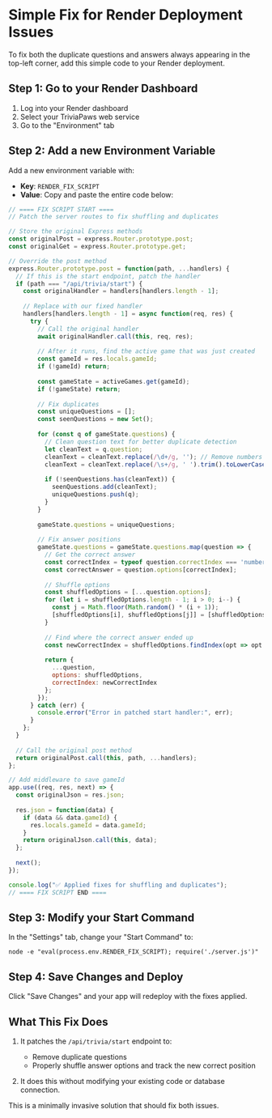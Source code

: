 # Simple Fix for Render Deployment Issues

To fix both the duplicate questions and answers always appearing in the top-left corner, add this simple code to your Render deployment.

## Step 1: Go to your Render Dashboard

1. Log into your Render dashboard
2. Select your TriviaPaws web service
3. Go to the "Environment" tab

## Step 2: Add a new Environment Variable

Add a new environment variable with:
- **Key**: `RENDER_FIX_SCRIPT`
- **Value**: Copy and paste the entire code below:

```javascript
// ==== FIX SCRIPT START ====
// Patch the server routes to fix shuffling and duplicates

// Store the original Express methods
const originalPost = express.Router.prototype.post;
const originalGet = express.Router.prototype.get;

// Override the post method
express.Router.prototype.post = function(path, ...handlers) {
  // If this is the start endpoint, patch the handler
  if (path === "/api/trivia/start") {
    const originalHandler = handlers[handlers.length - 1];
    
    // Replace with our fixed handler
    handlers[handlers.length - 1] = async function(req, res) {
      try {
        // Call the original handler
        await originalHandler.call(this, req, res);
        
        // After it runs, find the active game that was just created
        const gameId = res.locals.gameId;
        if (!gameId) return;
        
        const gameState = activeGames.get(gameId);
        if (!gameState) return;
        
        // Fix duplicates
        const uniqueQuestions = [];
        const seenQuestions = new Set();
        
        for (const q of gameState.questions) {
          // Clean question text for better duplicate detection
          let cleanText = q.question;
          cleanText = cleanText.replace(/\d+/g, ''); // Remove numbers
          cleanText = cleanText.replace(/\s+/g, ' ').trim().toLowerCase();
          
          if (!seenQuestions.has(cleanText)) {
            seenQuestions.add(cleanText);
            uniqueQuestions.push(q);
          }
        }
        
        gameState.questions = uniqueQuestions;
        
        // Fix answer positions
        gameState.questions = gameState.questions.map(question => {
          // Get the correct answer
          const correctIndex = typeof question.correctIndex === 'number' ? question.correctIndex : 0;
          const correctAnswer = question.options[correctIndex];
          
          // Shuffle options
          const shuffledOptions = [...question.options];
          for (let i = shuffledOptions.length - 1; i > 0; i--) {
            const j = Math.floor(Math.random() * (i + 1));
            [shuffledOptions[i], shuffledOptions[j]] = [shuffledOptions[j], shuffledOptions[i]];
          }
          
          // Find where the correct answer ended up
          const newCorrectIndex = shuffledOptions.findIndex(opt => opt === correctAnswer);
          
          return {
            ...question,
            options: shuffledOptions,
            correctIndex: newCorrectIndex
          };
        });
      } catch (err) {
        console.error("Error in patched start handler:", err);
      }
    };
  }
  
  // Call the original post method
  return originalPost.call(this, path, ...handlers);
};

// Add middleware to save gameId
app.use((req, res, next) => {
  const originalJson = res.json;
  
  res.json = function(data) {
    if (data && data.gameId) {
      res.locals.gameId = data.gameId;
    }
    return originalJson.call(this, data);
  };
  
  next();
});

console.log("✅ Applied fixes for shuffling and duplicates");
// ==== FIX SCRIPT END ====
```

## Step 3: Modify your Start Command

In the "Settings" tab, change your "Start Command" to:

```
node -e "eval(process.env.RENDER_FIX_SCRIPT); require('./server.js')"
```

## Step 4: Save Changes and Deploy

Click "Save Changes" and your app will redeploy with the fixes applied.

## What This Fix Does

1. It patches the `/api/trivia/start` endpoint to:
   - Remove duplicate questions
   - Properly shuffle answer options and track the new correct position

2. It does this without modifying your existing code or database connection.

This is a minimally invasive solution that should fix both issues.
